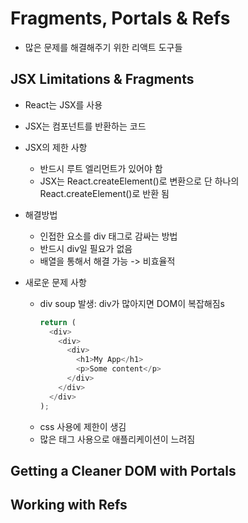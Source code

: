# Fragments, Portals & Refs

- 많은 문제를 해결해주기 위한 리액트 도구들

## JSX Limitations & Fragments

- React는 JSX를 사용
- JSX는 컴포넌트를 반환하는 코드

- JSX의 제한 사항

  - 반드시 루트 엘리먼트가 있어야 함
  - JSX는 React.createElement()로 변환으로 단 하나의 React.createElement()로 반환 됨

- 해결방법

  - 인접한 요소를 div 태그로 감싸는 방법
  - 반드시 div일 필요가 없음
  - 배열을 통해서 해결 가능 -> 비효율적

- 새로운 문제 사항
  - div soup 발생: div가 많아지면 DOM이 복잡해짐s
    ```javascript
    return (
      <div>
        <div>
          <div>
            <h1>My App</h1>
            <p>Some content</p>
          </div>
        </div>
      </div>
    );
    ```
  - css 사용에 제한이 생김
  - 많은 태그 사용으로 애플리케이션이 느려짐

## Getting a Cleaner DOM with Portals

## Working with Refs
